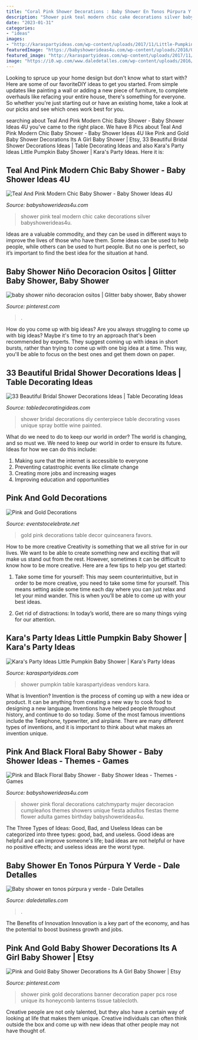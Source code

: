 ```yaml
---
title: "Coral Pink Shower Decorations : Baby Shower En Tonos Púrpura Y Verde"
description: "Shower pink teal modern chic cake decorations silver babyshowerideas4u"
date: "2023-01-31"
categories:
- "ideas"
images:
- "http://karaspartyideas.com/wp-content/uploads/2017/11/Little-Pumpkin-Baby-Shower-via-Karas-Party-Ideas-KarasPartyIdeas.com20.jpg"
featuredImage: "https://babyshowerideas4u.com/wp-content/uploads/2016/05/Teal-And-Pink-Modern-Chic-Baby-Shower-Big-Cake.jpg"
featured_image: "http://karaspartyideas.com/wp-content/uploads/2017/11/Little-Pumpkin-Baby-Shower-via-Karas-Party-Ideas-KarasPartyIdeas.com20.jpg"
image: "https://i0.wp.com/www.daledetalles.com/wp-content/uploads/2016/07/baby-shower-en-tono-purpura-y-verde9.jpg"
---
```



Looking to spruce up your home design but don't know what to start with? Here are some of our favoriteDIY ideas to get you started. From simple updates like painting a wall or adding a new piece of furniture, to complete overhauls like refacing your entire house, there's something for everyone. So whether you're just starting out or have an existing home, take a look at our picks and see which ones work best for you.

	

		
searching about Teal And Pink Modern Chic Baby Shower - Baby Shower Ideas 4U you've came to the right place. We have 8 Pics about Teal And Pink Modern Chic Baby Shower - Baby Shower Ideas 4U like Pink and Gold Baby Shower Decorations Its A Girl Baby Shower | Etsy, 33 Beautiful Bridal Shower Decorations Ideas | Table Decorating Ideas and also Kara&#039;s Party Ideas Little Pumpkin Baby Shower | Kara&#039;s Party Ideas. Here it is:
		
    
## Teal And Pink Modern Chic Baby Shower - Baby Shower Ideas 4U

<img loading=lazy src="https://babyshowerideas4u.com/wp-content/uploads/2016/05/Teal-And-Pink-Modern-Chic-Baby-Shower-Big-Cake.jpg" onerror="this.onerror=null;this.src='https://tse3.mm.bing.net/th?id=OIP.Cgbp9WrCuog-lW9PXWuSbgHaJ4&amp;pid=15.1';" alt="Teal And Pink Modern Chic Baby Shower - Baby Shower Ideas 4U">

_Source: babyshowerideas4u.com_

>shower pink teal modern chic cake decorations silver babyshowerideas4u. 

	

Ideas are a valuable commodity, and they can be used in different ways to improve the lives of those who have them. Some ideas can be used to help people, while others can be used to hurt people. But no one is perfect, so it’s important to find the best idea for the situation at hand.

    
## Baby Shower Niño Decoracion Ositos | Glitter Baby Shower, Baby Shower

<img loading=lazy src="https://i.pinimg.com/736x/20/94/87/20948798fcab7f7495b8f3e104cf9f7c.jpg" onerror="this.onerror=null;this.src='https://tse4.mm.bing.net/th?id=OIP.UciH82O_oSUvRYfrfk5mRgHaNK&amp;pid=15.1';" alt="baby shower niño decoracion ositos | Glitter baby shower, Baby shower">

_Source: pinterest.com_

>. 

	

How do you come up with big ideas?
Are you always struggling to come up with big ideas? Maybe it's time to try an approach that's been recommended by experts. They suggest coming up with ideas in short bursts, rather than trying to come up with one big idea at a time. This way, you'll be able to focus on the best ones and get them down on paper.

    
## 33 Beautiful Bridal Shower Decorations Ideas | Table Decorating Ideas

<img loading=lazy src="https://www.tabledecoratingideas.com/static/img/diy-unique-bridal-shower-centerpiece-1-730.jpg" onerror="this.onerror=null;this.src='https://tse2.mm.bing.net/th?id=OIP.aFbXi2V66AN-YEoyD4c2EgHaJ3&amp;pid=15.1';" alt="33 Beautiful Bridal Shower Decorations Ideas | Table Decorating Ideas">

_Source: tabledecoratingideas.com_

>shower bridal decorations diy centerpiece table decorating vases unique spray bottle wine painted. 

	

What do we need to do to keep our world in order?
The world is changing, and so must we. We need to keep our world in order to ensure its future. Ideas for how we can do this include: 
1. Making sure that the internet is accessible to everyone 
2. Preventing catastrophic events like climate change 
3. Creating more jobs and increasing wages 
4. Improving education and opportunities 

    
## Pink And Gold Decorations

<img loading=lazy src="https://eventstocelebrate.net/wp-content/uploads/2015/03/Pink-and-Gold-Party-Table-Decor-eventstocelebrate.net-LoveDoveFruits-ad.jpg" onerror="this.onerror=null;this.src='https://tse4.mm.bing.net/th?id=OIP.CaugqxTKmIDuX8H22JsTZwHaKW&amp;pid=15.1';" alt="Pink and Gold Decorations">

_Source: eventstocelebrate.net_

>gold pink decorations table decor quinceanera favors. 

	

How to be more creative
Creativity is something that we all strive for in our lives. We want to be able to create something new and exciting that will make us stand out from the rest. However, sometimes it can be difficult to know how to be more creative. Here are a few tips to help you get started:
1. Take some time for yourself: This may seem counterintuitive, but in order to be more creative, you need to take some time for yourself. This means setting aside some time each day where you can just relax and let your mind wander. This is when you’ll be able to come up with your best ideas.

2. Get rid of distractions: In today’s world, there are so many things vying for our attention.

    
## Kara&#039;s Party Ideas Little Pumpkin Baby Shower | Kara&#039;s Party Ideas

<img loading=lazy src="http://karaspartyideas.com/wp-content/uploads/2017/11/Little-Pumpkin-Baby-Shower-via-Karas-Party-Ideas-KarasPartyIdeas.com20.jpg" onerror="this.onerror=null;this.src='https://tse2.mm.bing.net/th?id=OIP.jpBBWTWhvcU5F20sWP0_rAHaLG&amp;pid=15.1';" alt="Kara&#039;s Party Ideas Little Pumpkin Baby Shower | Kara&#039;s Party Ideas">

_Source: karaspartyideas.com_

>shower pumpkin table karaspartyideas vendors kara. 

	

What is Invention?
Invention is the process of coming up with a new idea or product. It can be anything from creating a new way to cook food to designing a new language. Inventions have helped people throughout history, and continue to do so today. Some of the most famous inventions include the Telephone, typewriter, and airplane. There are many different types of inventions, and it is important to think about what makes an invention unique.

    
## Pink And Black Floral Baby Shower - Baby Shower Ideas - Themes - Games

<img loading=lazy src="http://www.babyshowerideas4u.com/wp-content/uploads/2016/06/Pink-And-Black-Floral-Baby-Shower-Treats-600x900.jpg" onerror="this.onerror=null;this.src='https://tse3.mm.bing.net/th?id=OIP.wITnCRGkFohnkmxWzQg62QHaLH&amp;pid=15.1';" alt="Pink and Black Floral Baby Shower - Baby Shower Ideas - Themes - Games">

_Source: babyshowerideas4u.com_

>shower pink floral decorations catchmyparty mujer decoracion cumpleaños themes showers unique fiesta adultos fiestas theme flower adulta games birthday babyshowerideas4u. 

	

The Three Types of Ideas: Good, Bad, and Useless
Ideas can be categorized into three types: good, bad, and useless. Good ideas are helpful and can improve someone's life; bad ideas are not helpful or have no positive effects; and useless ideas are the worst type.

    
## Baby Shower En Tonos Púrpura Y Verde - Dale Detalles

<img loading=lazy src="https://i0.wp.com/www.daledetalles.com/wp-content/uploads/2016/07/baby-shower-en-tono-purpura-y-verde9.jpg" onerror="this.onerror=null;this.src='https://tse1.mm.bing.net/th?id=OIP.0WrE-4OmTsq9INYQsHyhCQHaJ4&amp;pid=15.1';" alt="Baby shower en tonos púrpura y verde - Dale Detalles">

_Source: daledetalles.com_

>. 

	

The Benefits of Innovation
Innovation is a key part of the economy, and has the potential to boost business growth and jobs.

    
## Pink And Gold Baby Shower Decorations Its A Girl Baby Shower | Etsy

<img loading=lazy src="https://i.pinimg.com/736x/5c/70/30/5c703040a1724dd507ad62c141b5aa05.jpg" onerror="this.onerror=null;this.src='https://tse2.mm.bing.net/th?id=OIP.KOF8XvelCPx9GD3QmULQNAHaKj&amp;pid=15.1';" alt="Pink and Gold Baby Shower Decorations Its A Girl Baby Shower | Etsy">

_Source: pinterest.com_

>shower pink gold decorations banner decoration paper pcs rose unique its honeycomb lanterns tissue tablecloth. 

	

Creative people are not only talented, but they also have a certain way of looking at life that makes them unique. Creative individuals can often think outside the box and come up with new ideas that other people may not have thought of.

